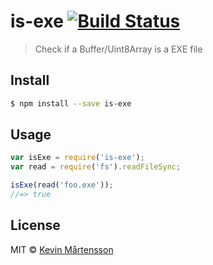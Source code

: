 # is-exe [![Build Status](http://img.shields.io/travis/kevva/is-exe/master.svg?style=flat)](https://travis-ci.org/kevva/is-exe)

> Check if a Buffer/Uint8Array is a EXE file

## Install

```sh
$ npm install --save is-exe
```

## Usage

```js
var isExe = require('is-exe');
var read = require('fs').readFileSync;

isExe(read('foo.exe'));
//=> true
```

## License

MIT © [Kevin Mårtensson](https://github.com/kevva)
